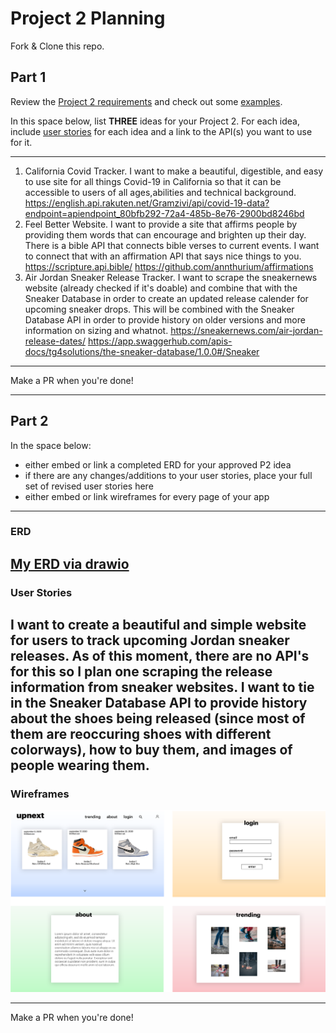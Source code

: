 # Project 2 Planning

Fork & Clone this repo.

## Part 1

Review the [Project 2 requirements](https://tmdarneille.gitbook.io/sei-ga-sea/11-projects/project-2#project-feedback-evaluation) and check out some [examples](https://www.google.com/url?q=https://tmdarneille.gitbook.io/sei-ga-sea/11-projects/past-projects/project2&sa=D&source=calendar&ust=1597596784944000&usg=AOvVaw1ihTzKFunxKsL2f6sIYdlC).

In this space below, list **THREE** ideas for your Project 2. For each idea, include [user stories](https://revelry.co/user-stories-that-dont-suck/) for each idea and a link to the API(s) you want to use for it.

--------------------------------------------------------
1. California Covid Tracker. I want to make a beautiful, digestible, and easy to use site for all things Covid-19 in California so that it can be accessible to users of all ages,abilities and technical background.
https://english.api.rakuten.net/Gramzivi/api/covid-19-data?endpoint=apiendpoint_80bfb292-72a4-485b-8e76-2900bd8246bd
2. Feel Better Website. I want to provide a site that affirms people by providing them words that can encourage and brighten up their day. 
There is a bible API that connects bible verses to current events. I want to connect that with an affirmation API that says nice things to you.
https://scripture.api.bible/
https://github.com/annthurium/affirmations
3. Air Jordan Sneaker Release Tracker. I want to scrape the sneakernews website (already checked if it's doable) and combine that with the Sneaker Database in order to create an updated release calender for upcoming sneaker drops. This will be combined with the Sneaker Database API in order to provide history on older versions and more information on sizing and whatnot. 
https://sneakernews.com/air-jordan-release-dates/
https://app.swaggerhub.com/apis-docs/tg4solutions/the-sneaker-database/1.0.0#/Sneaker
---------------------------------------------------------

Make a PR when you're done!

---

## Part 2

In the space below:
* either embed or link a completed ERD for your approved P2 idea
* if there are any changes/additions to your user stories, place your full set of revised user stories here
* either embed or link wireframes for every page of your app

----------------------------------------------------------
### ERD
[My ERD via drawio](https://drive.google.com/file/d/1YIgo8KX0hFqoa9Zmj12QdN8oKx5xVk-n/view?usp=sharing)
----------------------------------------------------------
### User Stories
I want to create a beautiful and simple website for users to track upcoming Jordan sneaker releases. As of this moment, there are no API's for this so I plan one
scraping the release information from sneaker websites. I want to tie in the Sneaker Database API to provide history about the shoes being released (since most of 
them are reoccuring shoes with different colorways), how to buy them, and images of people wearing them.
----------------------------------------------------------
### Wireframes
![alt text](./assets/wireframe.png)

----------------------------------------------------------

Make a PR when you're done!
